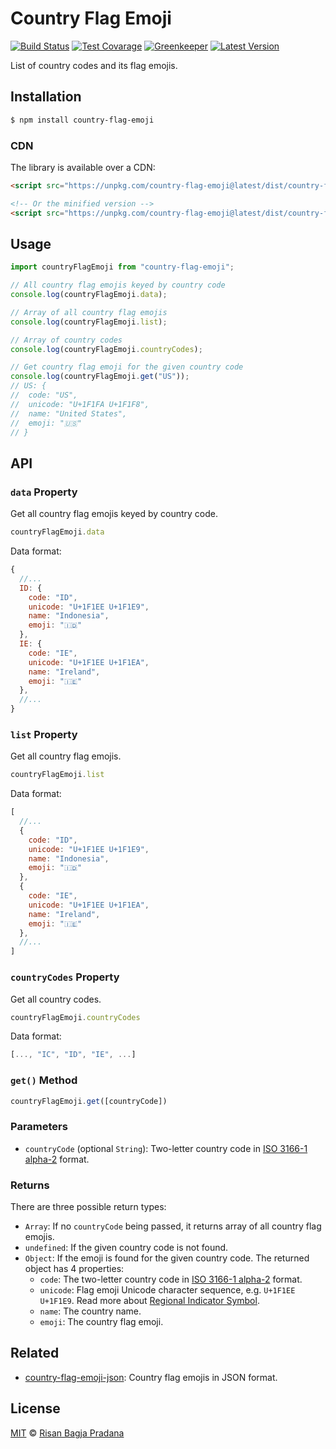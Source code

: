 # Country Flag Emoji

[![Build Status](https://badgen.net/travis/risan/country-flag-emoji)](https://travis-ci.org/risan/country-flag-emoji)
[![Test Covarage](https://badgen.net/codecov/c/github/risan/country-flag-emoji)](https://codecov.io/gh/risan/country-flag-emoji)
[![Greenkeeper](https://badges.greenkeeper.io/risan/country-flag-emoji.svg)](https://greenkeeper.io)
[![Latest Version](https://badgen.net/npm/v/country-flag-emoji)](https://www.npmjs.com/package/country-flag-emoji)

List of country codes and its flag emojis.

## Installation

```bash
$ npm install country-flag-emoji
```

### CDN

The library is available over a CDN:

```html
<script src="https://unpkg.com/country-flag-emoji@latest/dist/country-flag-emoji.umd.js"></script>

<!-- Or the minified version -->
<script src="https://unpkg.com/country-flag-emoji@latest/dist/country-flag-emoji.umd.min.js"></script>
```

## Usage

```js
import countryFlagEmoji from "country-flag-emoji";

// All country flag emojis keyed by country code
console.log(countryFlagEmoji.data);

// Array of all country flag emojis
console.log(countryFlagEmoji.list);

// Array of country codes
console.log(countryFlagEmoji.countryCodes);

// Get country flag emoji for the given country code
console.log(countryFlagEmoji.get("US"));
// US: {
//  code: "US",
//  unicode: "U+1F1FA U+1F1F8",
//  name: "United States",
//  emoji: "🇺🇸"
// }
```

## API

### `data` Property

Get all country flag emojis keyed by country code.

```js
countryFlagEmoji.data
```

Data format:

```js
{
  //...
  ID: {
    code: "ID",
    unicode: "U+1F1EE U+1F1E9",
    name: "Indonesia",
    emoji: "🇮🇩"
  },
  IE: {
    code: "IE",
    unicode: "U+1F1EE U+1F1EA",
    name: "Ireland",
    emoji: "🇮🇪"
  },
  //...
}
```

### `list` Property

Get all country flag emojis.

```js
countryFlagEmoji.list
```

Data format:

```js
[
  //...
  {
    code: "ID",
    unicode: "U+1F1EE U+1F1E9",
    name: "Indonesia",
    emoji: "🇮🇩"
  },
  {
    code: "IE",
    unicode: "U+1F1EE U+1F1EA",
    name: "Ireland",
    emoji: "🇮🇪"
  },
  //...
]
```

### `countryCodes` Property

Get all country codes.

```js
countryFlagEmoji.countryCodes
```

Data format:

```js
[..., "IC", "ID", "IE", ...]
```

### `get()` Method

```js
countryFlagEmoji.get([countryCode])
```

### Parameters

* `countryCode` (optional `String`): Two-letter country code in [ISO 3166-1 alpha-2](https://en.wikipedia.org/wiki/ISO_3166-1_alpha-2) format.

### Returns

There are three possible return types:

* `Array`: If no `countryCode` being passed, it returns array of all country flag emojis.
* `undefined`: If the given country code is not found.
* `Object`: If the emoji is found for the given country code. The returned object has 4 properties:
  * `code`: The two-letter country code in [ISO 3166-1 alpha-2](https://en.wikipedia.org/wiki/ISO_3166-1_alpha-2) format.
  * `unicode`: Flag emoji Unicode character sequence, e.g. `U+1F1EE U+1F1E9`. Read more about [Regional Indicator Symbol](https://en.wikipedia.org/wiki/Regional_Indicator_Symbol).
  * `name`: The country name.
  * `emoji`: The country flag emoji.

## Related

* [country-flag-emoji-json](https://github.com/risan/country-flag-emoji-json): Country flag emojis in JSON format.

## License

[MIT](https://github.com/risan/country-flag-emoji/blob/master/LICENSE) © [Risan Bagja Pradana](https://bagja.net)
